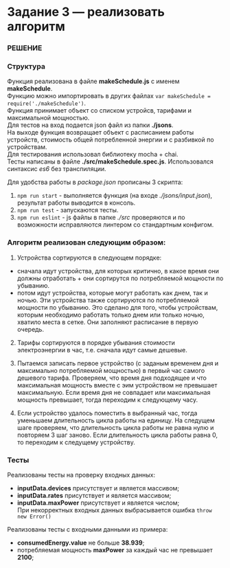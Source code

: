 # Задание 3 — реализовать алгоритм

### РЕШЕНИЕ

### Структура
Функция реализована в файле **makeSchedule.js** с именем **makeSchedule**.   
Функцию можно импортировать в других файлах `var makeSchedule = require('./makeSchedule')`.   
Функция принимает объект со списком устройсв, тарифами и максимальной мощностью.  
Для тестов на вход подается json файл из папки **./jsons**.  
На выходе функция возвращает объект с расписанием работы устройств, стоимость общей потребленной энергии и с разбивкой по устройствам.   
Для тестирования использовал библиотеку mocha + chai.  
Тесты написаны в файле **./src/makeSchedule.spec.js**.
Использовался синтаксис *es6* без транспиляции.

Для удобства работы в *package.json* прописаны 3 скрипта:   
1. `npm run start` - выполняется функция (на входе *./jsons/input.json*), результат работы выводится в консоль.   
2. `npm run test` - запускаются тесты.   
3. `npm run eslint` - js файлы в папке *./src* проверяются и по возможности исправляются линтером со стандартным конфигом.   

### Алгоритм реализован следующим образом:
1. Устройства сортируются в следующем порядке: 
  - сначала идут устройства, для которых критично, в какое время они должны отработать + они сортирутся по потребляемой мощности по убыванию.  
  - потом идут устройства, которые могут работать как днем, так и ночью. Эти устройства также сортируются по потребляемой мощности по убыванию.
Это сделано для того, чтобы устройствам, которым необходимо работать только днем или только ночью, хватило места в сетке. Они заполняют расписание в первую очередь.

2. Тарифы сортируются в порядке убывания стоимости электроэнергии в час, т.е. сначала идут самые дешевые.

3. Пытаемся записать первое устройство (с заданым временем дня и максимально потребляемой мощностью) в первый час самого дешевого тарифа.
Проверяем, что время дня подходящее и что максимальная мощность вместе с эим устройством не превышает максимальную. Если время дня не совпадает или максимальная мощность превышает, тогда переходим к следующему часу.

4. Если устройство удалось поместить в выбранный час, тогда уменьшаем длительность цикла работы на единицу.
На следущем шаге проверяем, что длительность цикла работы не равна нулю и повторяем 3 шаг заново.
Если длительность цикла работы равна 0, то переходим к следущему устройству.

### Тесты
Реализованы тесты на проверку входных данных:  
- **inputData.devices** присутствует и является массивом;  
- **inputData.rates** присутствует и является массивом;  
- **inputData.maxPower** присутствует и является числом;  
При некорректных входных данных выбрасывается ошибка `throw new Error()`  

Реализованы тесты с входными данными из примера:
- **consumedEnergy.value** не больше **38.939**;
- потребляемая мощность **maxPower** за каждый час не превышает **2100**;
